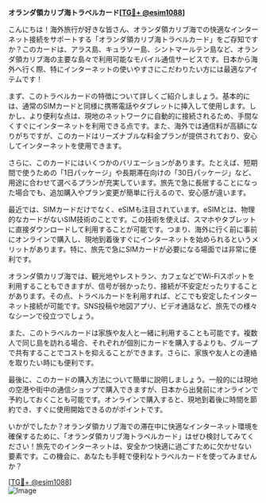 **オランダ領カリブ海トラベルカード[[TG💪+ @esim1088](https://t.me/s/esim1088)]**

こんにちは！海外旅行が好きな皆さん、オランダ領カリブ海での快適なインターネット接続をサポートする「オランダ領カリブ海トラベルカード」をご存知ですか？このカードは、アラス島、キュラソー島、シントマールテン島など、オランダ領カリブ海の主要な島々で利用可能なモバイル通信サービスです。日本から海外へ行く際、特にインターネットの使いやすさにこだわりたい方には最適なアイテムです！

まず、このトラベルカードの特徴について詳しくご紹介しましょう。基本的には、通常のSIMカードと同様に携帯電話やタブレットに挿入して使用します。しかし、より便利な点は、現地のネットワークに自動的に接続されるため、手間なくすぐにインターネットを利用できる点です。また、海外では通信料が高額になりがちですが、このカードはリーズナブルな料金プランが提供されており、安心してインターネットを使用できます。

さらに、このカードにはいくつかのバリエーションがあります。たとえば、短期間で使うための「1日パッケージ」や長期滞在向けの「30日パッケージ」など、用途に合わせて選べるプランが充実しています。旅先で急に長居することになった場合でも、追加購入やプラン変更が簡単に行えるので、安心感が違います。

最近では、SIMカードだけでなく、eSIMも注目されています。eSIMとは、物理的なカードがないSIM技術のことです。この技術を使えば、スマホやタブレットに直接ダウンロードして利用することが可能です。つまり、海外に行く前に事前にオンラインで購入し、現地到着後すぐにインターネットを始められるというメリットがあります。特に、旅先で急にSIMカードが必要になる場面では非常に便利です。

オランダ領カリブ海では、観光地やレストラン、カフェなどでWi-Fiスポットを利用することもできますが、信号が弱かったり、接続が不安定だったりすることがあります。その点、トラベルカードを利用すれば、どこでも安定したインターネット接続が可能です。SNS投稿や地図アプリ、ビデオ通話など、旅先での様々なシーンで役立つでしょう。

また、このトラベルカードは家族や友人と一緒に利用することも可能です。複数人で同じ島を訪れる場合、それぞれが個別にカードを購入するよりも、グループで共有することでコストを抑えることができます。さらに、家族や友人との連絡を取りたい時にも便利です。

最後に、このカードの購入方法について簡単に説明しましょう。一般的には現地の空港や街中の通信ショップで購入できますが、日本から出発前にオンラインで予約しておくことも可能です。オンラインで購入すると、現地到着後に時間を節約でき、すぐに使用開始できるのがポイントです。

いかがでしたか？オランダ領カリブ海での滞在中に快適なインターネット環境を確保するために、「オランダ領カリブ海トラベルカード」はぜひ検討してみてください！旅先でのインターネットは、安全かつ快適に過ごすために欠かせない要素です。この機会に、あなたも手軽で便利なトラベルカードを使ってみませんか？

[[TG💪+ @esim1088](https://t.me/s/esim1088)]  
![Image](https://i.postimg.cc/Y0z9fWf4/image.png)